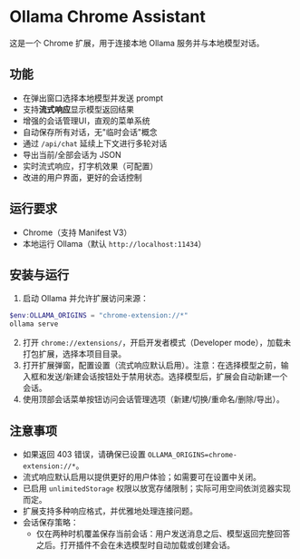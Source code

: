 # Ollama Chrome Assistant

这是一个 Chrome 扩展，用于连接本地 Ollama 服务并与本地模型对话。

## 功能

- 在弹出窗口选择本地模型并发送 prompt
- 支持**流式响应**显示模型返回结果
- 增强的会话管理UI，直观的菜单系统
- 自动保存所有对话，无"临时会话"概念
- 通过 `/api/chat` 延续上下文进行多轮对话
- 导出当前/全部会话为 JSON
- 实时流式响应，打字机效果（可配置）
- 改进的用户界面，更好的会话控制

## 运行要求

- Chrome（支持 Manifest V3）
- 本地运行 Ollama（默认 `http://localhost:11434`）

## 安装与运行

1. 启动 Ollama 并允许扩展访问来源：

```powershell
$env:OLLAMA_ORIGINS = "chrome-extension://*"
ollama serve
```

2. 打开 `chrome://extensions/`，开启开发者模式（Developer mode），加载未打包扩展，选择本项目目录。
3. 打开扩展弹窗，配置设置（流式响应默认启用）。注意：在选择模型之前，输入框和发送/新建会话按钮处于禁用状态。选择模型后，扩展会自动新建一个会话。
4. 使用顶部会话菜单按钮访问会话管理选项（新建/切换/重命名/删除/导出）。

## 注意事项

- 如果返回 403 错误，请确保已设置 `OLLAMA_ORIGINS=chrome-extension://*`。
- 流式响应默认启用以提供更好的用户体验；如需要可在设置中关闭。
- 已启用 `unlimitedStorage` 权限以放宽存储限制；实际可用空间依浏览器实现而定。
- 扩展支持多种响应格式，并优雅地处理连接问题。
- 会话保存策略：
  - 仅在两种时机覆盖保存当前会话：用户发送消息之后、模型返回完整回答之后。打开插件不会在未选模型时自动加载或创建会话。
